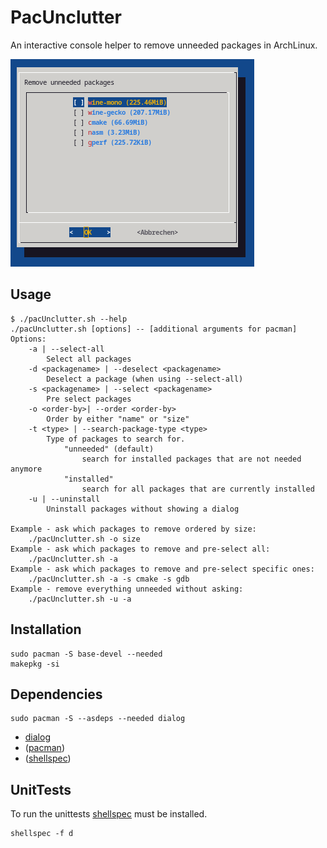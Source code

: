 # PacUnclutter
An interactive console helper to remove unneeded packages in ArchLinux.

![](screen.png)

## Usage

```
$ ./pacUnclutter.sh --help
./pacUnclutter.sh [options] -- [additional arguments for pacman]
Options:
	-a | --select-all
		Select all packages
	-d <packagename> | --deselect <packagename>
		Deselect a package (when using --select-all)
	-s <packagename> | --select <packagename>
		Pre select packages
	-o <order-by>| --order <order-by>
		Order by either "name" or "size"
	-t <type> | --search-package-type <type>
		Type of packages to search for.
			"unneeded" (default)
				search for installed packages that are not needed anymore
			"installed"
				search for all packages that are currently installed
	-u | --uninstall
		Uninstall packages without showing a dialog

Example - ask which packages to remove ordered by size:
	./pacUnclutter.sh -o size
Example - ask which packages to remove and pre-select all:
	./pacUnclutter.sh -a
Example - ask which packages to remove and pre-select specific ones:
	./pacUnclutter.sh -a -s cmake -s gdb
Example - remove everything unneeded without asking:
	./pacUnclutter.sh -u -a
```

## Installation

```
sudo pacman -S base-devel --needed
makepkg -si
```

## Dependencies

```
sudo pacman -S --asdeps --needed dialog
``` 

- [dialog](https://archlinux.org/packages/core/x86_64/dialog/)
- ([pacman](https://archlinux.org/packages/core/x86_64/pacman/))
- ([shellspec](https://aur.archlinux.org/packages/shellspec))

## UnitTests

To run the unittests [shellspec](https://aur.archlinux.org/packages/shellspec) must be installed.

```
shellspec -f d
```

